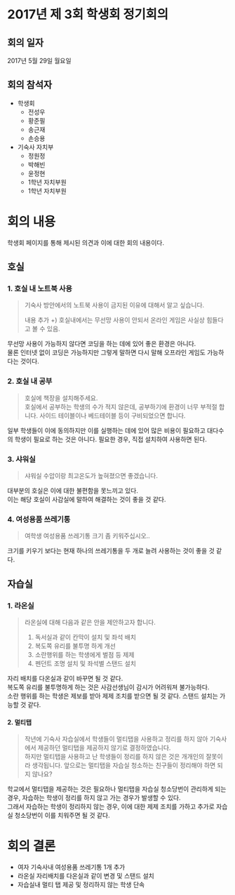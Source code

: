 # 2017년 제 3회 학생회 정기회의
## 회의 일자
2017년 5월 29일 월요일

## 회의 참석자
* 학생회
    * 전성우
    * 황준필
    * 송근재
    * 손승용
* 기숙사 자치부
    * 정원정
    * 박해빈
    * 윤정현
    * 1학년 자치부원
    * 1학년 자치부원

# 회의 내용
학생회 페이지를 통해 제시된 의견과 이에 대한 회의 내용이다.

## 호실
### 1. 호실 내 노트북 사용
> 기숙사 방안에서의 노트북 사용이 금지된 이유에 대해서 알고 싶습니다.
>
> 내용 추가 +) 호실내에서는 무선망 사용이 안되서 온라인 게임은 사실상 힘들다고 볼 수 있음.

무선망 사용이 가능하지 않다면 코딩을 하는 데에 있어 좋은 환경은 아니다.  
물론 인터넷 없이 코딩은 가능하지만 그렇게 말하면 다시 말해 오프라인 게임도 가능하다는 것이다.

### 2. 호실 내 공부
> 호실에 책장을 설치해주세요.  
> 호실에서 공부하는 학생의 수가 적지 않은데, 공부하기에 환경이 너무 부적절 합니다. 사이드 테이블이나 베드테이블 등이 구비되었으면 합니다.

일부 학생들이 이에 동의하지만 이를 실행하는 데에 있어 많은 비용이 필요하고 대다수의 학생이 필요로 하는 것은 아니다. 필요한 경우, 직접 설치하여 사용하면 된다.

### 3. 샤워실
> 샤워실 수압이랑 최고온도가 높혀졌으면 좋겠습니다.

대부분의 호실은 이에 대한 불편함을 못느끼고 있다.  
이는 해당 호실이 사감실에 말하여 해결하는 것이 좋을 것 같다.

### 4. 여성용품 쓰레기통
> 여학생 여성용품 쓰레기통 크기 좀 키워주십시오.. 

크기를 키우기 보다는 현재 하나의 쓰레기통을 두 개로 늘려 사용하는 것이 좋을 것 같다.

## 자습실
### 1. 라온실
> 라온실에 대해 다음과 같은 안을 제안하고자 합니다.  
> 1. 독서실과 같이 칸막이 설치 및 좌석 배치
> 2. 복도쪽 유리를 불투명 하게 개선
> 3. 소란행위를 하는 학생에게 벌점 등 제제
> 4. 펜던트 조명 설치 및 좌석별 스탠드 설치

자리 배치를 다온실과 같이 바꾸면 될 것 같다.  
복도쪽 유리를 불투명하게 하는 것은 사감선생님이 감시가 어려워져 불가능하다.  
소란 행위를 하는 학생은 제보를 받아 제제 조치를 받으면 될 것 같다.
스탠드 설치는 가능할 것 같다.

#### 2. 멀티탭
> 작년에 기숙사 자습실에서 학생들이 멀티탭을 사용하고 정리를 하지 않아 기숙사에서 제공하던 멀티탭을 제공하지 않기로 결정하였습니다.  
> 하지만 멀티탭을 사용하고 난 학생들이 정리를 하지 않은 것은 개개인의 잘못이라 생각됩니다. 
> 앞으로는 멀티탭을 자습실 청소하는 친구들이 정리해야 하면 되지 않나요? 

학교에서 멀티탭을 제공하는 것은 필요하나 멀티탭을 자습실 청소당번이 관리하게 되는 경우, 자습하는 학생이 정리를 하지 않고 가는 경우가 발생할 수 있다.  
그래서 자습하는 학생이 정리하지 않는 경우, 이에 대한 제제 조치를 가하고 추가로 자습실 청소당번이 이를 치워주면 될 것 같다.

# 회의 결론
* 여자 기숙사내 여성용품 쓰레기통 1개 추가
* 라온실 자리배치를 다온실과 같이 변경 및 스탠드 설치
* 자습실내 멀티 탭 제공 및 정리하지 않는 학생 단속